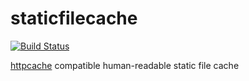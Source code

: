 # staticfilecache

[![Build Status](https://travis-ci.org/if1live/staticfilecache.svg?branch=master)](https://travis-ci.org/if1live/staticfilecache)

[httpcache](https://github.com/gregjones/httpcache) compatible human-readable static file cache
 
